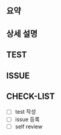 ## 요약

<!-- 작업한 내용을 한줄로 간단하게 작성해주세요. -->

## 상세 설명

<!-- 작업한 내용을 상세히 작성해주세요. -->

## TEST

<!-- test 방법을 작성해주세요. -->

## ISSUE

<!-- 관련 issue 를 등록해주세요. -->

## CHECK-LIST

<!-- PR 등록 이전에 확인해주세요. -->

- [ ] test 작성
- [ ] issue 등록
- [ ] self review
